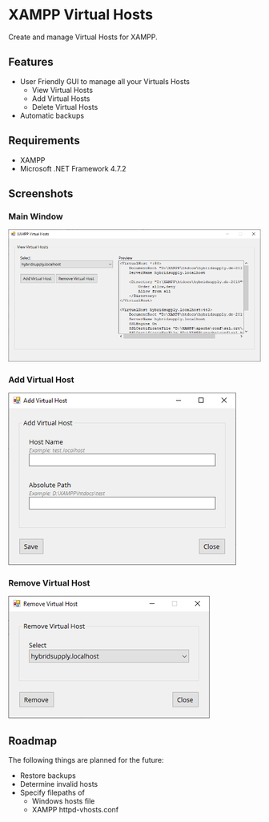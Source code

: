 # XAMPP Virtual Hosts
Create and manage Virtual Hosts for XAMPP.

## Features
- User Friendly GUI to manage all your Virtuals Hosts
    - View Virtual Hosts
    - Add Virtual Hosts
    - Delete Virtual Hosts
- Automatic backups

## Requirements
- XAMPP
- Microsoft .NET Framework 4.7.2

## Screenshots
### Main Window
![Main Window](/screenshots/main-window.png "Main Window")

### Add Virtual Host
![Add Virtual Host](/screenshots/add-virtual-host.png "Add Virtual Host")

### Remove Virtual Host
![Remove Virtual Host](/screenshots/remove-virtual-host.png "Remove Virtual Host")

## Roadmap
The following things are planned for the future:
- Restore backups
- Determine invalid hosts
- Specify filepaths of
    - Windows hosts file
    - XAMPP httpd-vhosts.conf